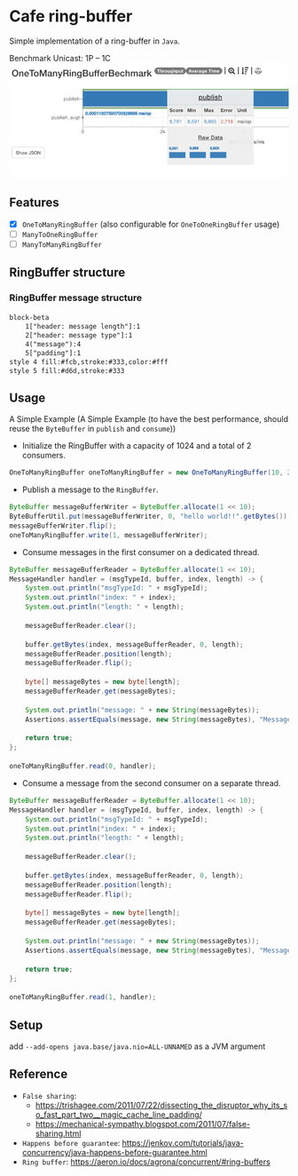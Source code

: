 # Cafe ring-buffer

Simple implementation of a ring-buffer in `Java`.

Benchmark Unicast: 1P – 1C
![benchmark](docs/unicast_1p1c.png)

## Features

- [X] `OneToManyRingBuffer` (also configurable for `OneToOneRingBuffer` usage)
- [ ] `ManyToOneRingBuffer`
- [ ] `ManyToManyRingBuffer`

## RingBuffer structure

### RingBuffer message structure

```mermaid
block-beta
    1["header: message length"]:1
    2["header: message type"]:1
    4("message"):4
    5["padding"]:1
style 4 fill:#fcb,stroke:#333,color:#fff
style 5 fill:#d6d,stroke:#333
```

## Usage
A Simple Example (A Simple Example (to have the best performance, should reuse the `ByteBuffer` in `publish` and `consume`))

- Initialize the RingBuffer with a capacity of 1024 and a total of 2 consumers.
```java
OneToManyRingBuffer oneToManyRingBuffer = new OneToManyRingBuffer(10, 2);
```

- Publish a message to the `RingBuffer`.
```java
ByteBuffer messageBufferWriter = ByteBuffer.allocate(1 << 10);
ByteBufferUtil.put(messageBufferWriter, 0, "hello world!!".getBytes());
messageBufferWriter.flip();
oneToManyRingBuffer.write(1, messageBufferWriter);
```

- Consume messages in the first consumer on a dedicated thread.
```java
ByteBuffer messageBufferReader = ByteBuffer.allocate(1 << 10);
MessageHandler handler = (msgTypeId, buffer, index, length) -> {
    System.out.println("msgTypeId: " + msgTypeId);
    System.out.println("index: " + index);
    System.out.println("length: " + length);

    messageBufferReader.clear();

    buffer.getBytes(index, messageBufferReader, 0, length);
    messageBufferReader.position(length);
    messageBufferReader.flip();

    byte[] messageBytes = new byte[length];
    messageBufferReader.get(messageBytes);

    System.out.println("message: " + new String(messageBytes));
    Assertions.assertEquals(message, new String(messageBytes), "Message not match");

    return true;
};

oneToManyRingBuffer.read(0, handler);
```

- Consume a message from the second consumer on a separate thread.
```java
ByteBuffer messageBufferReader = ByteBuffer.allocate(1 << 10);
MessageHandler handler = (msgTypeId, buffer, index, length) -> {
    System.out.println("msgTypeId: " + msgTypeId);
    System.out.println("index: " + index);
    System.out.println("length: " + length);

    messageBufferReader.clear();

    buffer.getBytes(index, messageBufferReader, 0, length);
    messageBufferReader.position(length);
    messageBufferReader.flip();

    byte[] messageBytes = new byte[length];
    messageBufferReader.get(messageBytes);

    System.out.println("message: " + new String(messageBytes));
    Assertions.assertEquals(message, new String(messageBytes), "Message not match");

    return true;
};

oneToManyRingBuffer.read(1, handler);
```

## Setup

add `--add-opens java.base/java.nio=ALL-UNNAMED` as a JVM argument

## Reference

- `False sharing`:
  - https://trishagee.com/2011/07/22/dissecting_the_disruptor_why_its_so_fast_part_two__magic_cache_line_padding/
  - https://mechanical-sympathy.blogspot.com/2011/07/false-sharing.html
- `Happens before guarantee`: https://jenkov.com/tutorials/java-concurrency/java-happens-before-guarantee.html
- `Ring buffer`: https://aeron.io/docs/agrona/concurrent/#ring-buffers
